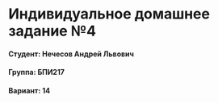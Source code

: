 # Индивидуальное домашнее задание №4

#### Студент: Нечесов Андрей Львович
#### Группа: БПИ217
#### Вариант: 14
